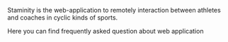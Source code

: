 Staminity is the web-application to remotely interaction between athletes and coaches in cyclic kinds of sports.

Here you can find frequently asked question about web application

